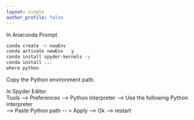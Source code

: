 ```yaml
---
layout: single
author_profile: false
---
```


In Anaconda Prompt
```bash
conda create -n newEnv
conda activate newEnv - y
conda install spyder-kernels -y
conda install ...
where python
```
Copy the Python environment path.

In Spyder Editor  
  Tools --> Preferences --> Python interpreter --> Use the following Python interpreter  
  --> Paste Python path -- > Apply --> Ok --> restart
